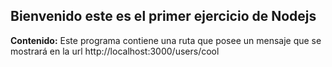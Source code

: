 ## Bienvenido este es el primer ejercicio de Nodejs ##
**Contenido:**
Este programa contiene una ruta que posee un mensaje que se mostrará en la url http://localhost:3000/users/cool
